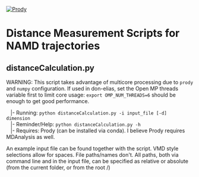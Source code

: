 [![Prody](https://img.shields.io/badge/powered%20by-ProDy-9cf)](http://prody.csb.pitt.edu/index.html)
# Distance Measurement Scripts for NAMD trajectories

## distanceCalculation.py
WARNING: This script takes advantage of multicore processing due to `prody` and `numpy` configuration.
If used in don-elias, set the Open MP threads variable first to limit core usage: `export OMP_NUM_THREADS=6` should be enough to get good performance.

&nbsp;&nbsp; |- Running: `python distanceCalculation.py -i input_file [-d] dimension` <br />
&nbsp;&nbsp; |- Reminder/Help: `python distanceCalculation.py -h` <br />
&nbsp;&nbsp; |- Requires: Prody (can be installed via conda). I believe Prody requires MDAnalysis as well.

An example input file can be found together with the script. VMD style selections allow for spaces. File paths/names don't.
All paths, both via command line and in the input file, can be specified as relative or absolute (from the current folder, or from the root /)
